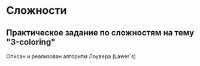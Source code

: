 # Сложности
## Практическое задание по сложностям на тему "3-coloring"
Описан и реализован алгоритм Лоувера (Lawer`s)
